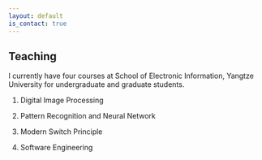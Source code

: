 ```yaml
---
layout: default
is_contact: true
---
```


## Teaching 

I currently have four courses at School of Electronic Information, Yangtze University for undergraduate and graduate students.

1. Digital Image Processing

2. Pattern Recognition and Neural Network

3. Modern Switch Principle

4. Software Engineering

